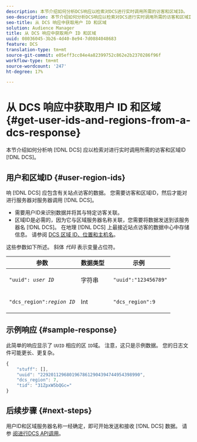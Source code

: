 ```yaml
---
description: 本节介绍如何分析DCS响应以检索对DCS进行实时调用所需的访客和区域ID。
seo-description: 本节介绍如何分析DCS响应以检索对DCS进行实时调用所需的访客和区域ID。
seo-title: 从 DCS 响应中获取用户 ID 和区域
solution: Audience Manager
title: 从 DCS 响应中获取用户 ID 和区域
uuid: 08036045-3b26-4d40-8e94-7d0884048683
feature: DCS
translation-type: tm+mt
source-git-commit: e05eff3cc04e4a82399752c862e2b2370286f96f
workflow-type: tm+mt
source-wordcount: '247'
ht-degree: 17%

---
```



# 从 DCS 响应中获取用户 ID 和区域 {#get-user-ids-and-regions-from-a-dcs-response}

本节介绍如何分析响 [!DNL DCS] 应以检索对进行实时调用所需的访客和区域ID [!DNL DCS]。

## 用户和区域ID {#user-region-ids}

响 [!DNL DCS] 应包含有关站点访客的数据。 您需要访客和区域ID，然后才能对进行服务器对服务器调用 [!DNL DCS]。

* 需要用户ID来识别数据并将其与特定访客关联。
* 区域ID是必需的，因为它与区域服务器名称关联，您需要将数据发送到该服务器名 [!DNL DCS]。 在地理 [!DNL DCS] 上最接近站点访客的数据中心中存储信息。 请参阅 [DCS 区域 ID、位置和主机名](../../../api/dcs-intro/dcs-api-reference/dcs-regions.md)。

这些参数如下所述。 斜体 *代码* 表示变量占位符。

<table id="table_822C02D5978348DCB7153001882D397C"> 
 <thead> 
  <tr> 
   <th colname="col1" class="entry"> 参数 </th> 
   <th colname="col2" class="entry"> 数据类型 </th> 
   <th colname="col3" class="entry"> 示例 </th> 
  </tr> 
 </thead>
 <tbody> 
  <tr> 
   <td colname="col1"> <p><code>"uuid": <i>user ID</i></code> </p> </td> 
   <td colname="col2"> <p>字符串 </p> </td> 
   <td colname="col3"> <p> <code> "uuid":"123456789"</code> </p> </td> 
  </tr> 
  <tr> 
   <td colname="col1"> <p><code>"dcs_region":<i>region ID</i></code> </p> </td> 
   <td colname="col2"> <p>Int </p> </td> 
   <td colname="col3"> <p> <code> "dcs_region":9</code> </p> </td> 
  </tr> 
 </tbody> 
</table>

## 示例响应 {#sample-response}

此简单的响应显示了 `UUID` 相应的区 `ID`域。 注意，这只是示例数据。 您的日志文件可能更长、更复杂。

```js
{
    "stuff": [],
    "uuid": "22920112968019678612904394744954398990",
    "dcs_region": 7,
    "tid": "31ZpxW5bQGc="
}
```

## 后续步骤 {#next-steps}

用户ID和区域服务器名称一经确定，即可开始发送和接收 [!DNL DCS] 数据。 请参 [阅进行DCS API调用](../../../api/dcs-intro/dcs-s2s/dcs-s2s-calls.md)。
